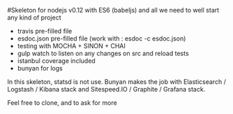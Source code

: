 #Skeleton for nodejs v0.12 with ES6 (babeljs) and all we need to well start any kind of project

- travis pre-filled file
- esdoc.json pre-filled file (work with : esdoc -c esdoc.json)
- testing with MOCHA + SINON + CHAI
- gulp watch to listen on any changes on src and reload tests
- istanbul coverage included
- bunyan for logs

In this skeleton, statsd is not use. Bunyan makes the job with Elasticsearch / Logstash / Kibana stack and Sitespeed.IO / Graphite / Grafana stack.

Feel free to clone, and to ask for more
